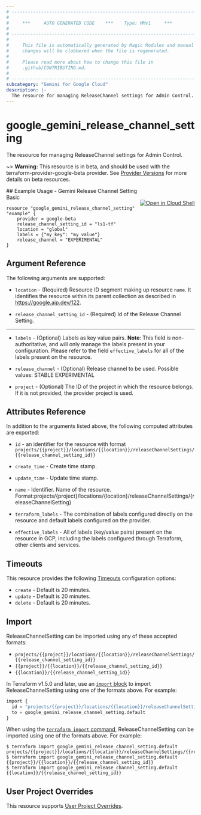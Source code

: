 ```yaml
---
# ----------------------------------------------------------------------------
#
#     ***     AUTO GENERATED CODE    ***    Type: MMv1     ***
#
# ----------------------------------------------------------------------------
#
#     This file is automatically generated by Magic Modules and manual
#     changes will be clobbered when the file is regenerated.
#
#     Please read more about how to change this file in
#     .github/CONTRIBUTING.md.
#
# ----------------------------------------------------------------------------
subcategory: "Gemini for Google Cloud"
description: |-
  The resource for managing ReleaseChannel settings for Admin Control.
---
```


# google_gemini_release_channel_setting

The resource for managing ReleaseChannel settings for Admin Control.

~> **Warning:** This resource is in beta, and should be used with the terraform-provider-google-beta provider.
See [Provider Versions](https://terraform.io/docs/providers/google/guides/provider_versions.html) for more details on beta resources.


<div class = "oics-button" style="float: right; margin: 0 0 -15px">
  <a href="https://console.cloud.google.com/cloudshell/open?cloudshell_git_repo=https%3A%2F%2Fgithub.com%2Fterraform-google-modules%2Fdocs-examples.git&cloudshell_image=gcr.io%2Fcloudshell-images%2Fcloudshell%3Alatest&cloudshell_print=.%2Fmotd&cloudshell_tutorial=.%2Ftutorial.md&cloudshell_working_dir=gemini_release_channel_setting_basic&open_in_editor=main.tf" target="_blank">
    <img alt="Open in Cloud Shell" src="//gstatic.com/cloudssh/images/open-btn.svg" style="max-height: 44px; margin: 32px auto; max-width: 100%;">
  </a>
</div>
## Example Usage - Gemini Release Channel Setting Basic


```hcl
resource "google_gemini_release_channel_setting" "example" {
    provider = google-beta
    release_channel_setting_id = "ls1-tf"
    location = "global"
    labels = {"my_key": "my_value"}
    release_channel = "EXPERIMENTAL"
}
```

## Argument Reference

The following arguments are supported:


* `location` -
  (Required)
  Resource ID segment making up resource `name`. It identifies the resource within its parent collection as described in https://google.aip.dev/122.

* `release_channel_setting_id` -
  (Required)
  Id of the Release Channel Setting.


- - -


* `labels` -
  (Optional)
  Labels as key value pairs.
  **Note**: This field is non-authoritative, and will only manage the labels present in your configuration.
  Please refer to the field `effective_labels` for all of the labels present on the resource.

* `release_channel` -
  (Optional)
  Release channel to be used.
  Possible values:
  STABLE
  EXPERIMENTAL

* `project` - (Optional) The ID of the project in which the resource belongs.
    If it is not provided, the provider project is used.


## Attributes Reference

In addition to the arguments listed above, the following computed attributes are exported:

* `id` - an identifier for the resource with format `projects/{{project}}/locations/{{location}}/releaseChannelSettings/{{release_channel_setting_id}}`

* `create_time` -
  Create time stamp.

* `update_time` -
  Update time stamp.

* `name` -
  Identifier. Name of the resource.
  Format:projects/{project}/locations/{location}/releaseChannelSettings/{releaseChannelSetting}

* `terraform_labels` -
  The combination of labels configured directly on the resource
   and default labels configured on the provider.

* `effective_labels` -
  All of labels (key/value pairs) present on the resource in GCP, including the labels configured through Terraform, other clients and services.


## Timeouts

This resource provides the following
[Timeouts](https://developer.hashicorp.com/terraform/plugin/sdkv2/resources/retries-and-customizable-timeouts) configuration options:

- `create` - Default is 20 minutes.
- `update` - Default is 20 minutes.
- `delete` - Default is 20 minutes.

## Import


ReleaseChannelSetting can be imported using any of these accepted formats:

* `projects/{{project}}/locations/{{location}}/releaseChannelSettings/{{release_channel_setting_id}}`
* `{{project}}/{{location}}/{{release_channel_setting_id}}`
* `{{location}}/{{release_channel_setting_id}}`


In Terraform v1.5.0 and later, use an [`import` block](https://developer.hashicorp.com/terraform/language/import) to import ReleaseChannelSetting using one of the formats above. For example:

```tf
import {
  id = "projects/{{project}}/locations/{{location}}/releaseChannelSettings/{{release_channel_setting_id}}"
  to = google_gemini_release_channel_setting.default
}
```

When using the [`terraform import` command](https://developer.hashicorp.com/terraform/cli/commands/import), ReleaseChannelSetting can be imported using one of the formats above. For example:

```
$ terraform import google_gemini_release_channel_setting.default projects/{{project}}/locations/{{location}}/releaseChannelSettings/{{release_channel_setting_id}}
$ terraform import google_gemini_release_channel_setting.default {{project}}/{{location}}/{{release_channel_setting_id}}
$ terraform import google_gemini_release_channel_setting.default {{location}}/{{release_channel_setting_id}}
```

## User Project Overrides

This resource supports [User Project Overrides](https://registry.terraform.io/providers/hashicorp/google/latest/docs/guides/provider_reference#user_project_override).
